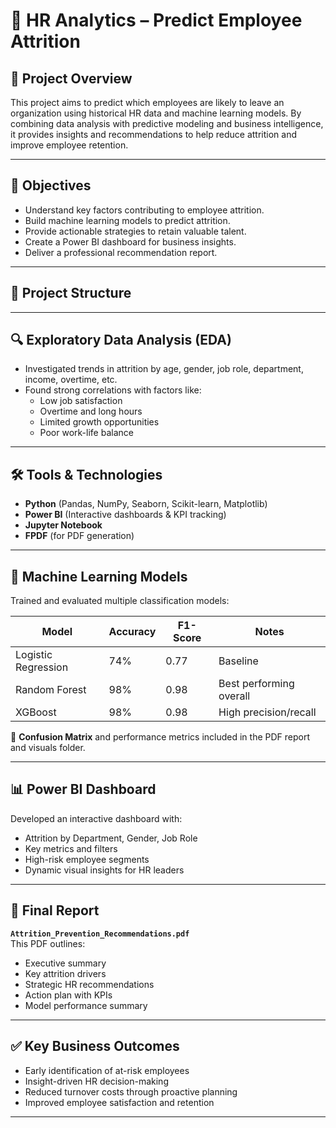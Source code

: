 # 💼 HR Analytics – Predict Employee Attrition

## 📌 Project Overview

This project aims to predict which employees are likely to leave an organization using historical HR data and machine learning models. By combining data analysis with predictive modeling and business intelligence, it provides insights and recommendations to help reduce attrition and improve employee retention.

---

## 🧠 Objectives

- Understand key factors contributing to employee attrition.
- Build machine learning models to predict attrition.
- Provide actionable strategies to retain valuable talent.
- Create a Power BI dashboard for business insights.
- Deliver a professional recommendation report.

---

## 📁 Project Structure


---

## 🔍 Exploratory Data Analysis (EDA)

- Investigated trends in attrition by age, gender, job role, department, income, overtime, etc.
- Found strong correlations with factors like:
  - Low job satisfaction
  - Overtime and long hours
  - Limited growth opportunities
  - Poor work-life balance

---

## 🛠️ Tools & Technologies

- **Python** (Pandas, NumPy, Seaborn, Scikit-learn, Matplotlib)
- **Power BI** (Interactive dashboards & KPI tracking)
- **Jupyter Notebook**
- **FPDF** (for PDF generation)

---

## 🤖 Machine Learning Models

Trained and evaluated multiple classification models:

| Model              | Accuracy | F1-Score | Notes                      |
|-------------------|----------|----------|----------------------------|
| Logistic Regression | 74%      | 0.77     | Baseline                   |
| Random Forest       | 98%      | 0.98     | Best performing overall    |
| XGBoost             | 98%      | 0.98     | High precision/recall      |

📌 **Confusion Matrix** and performance metrics included in the PDF report and visuals folder.

---

## 📊 Power BI Dashboard

Developed an interactive dashboard with:
- Attrition by Department, Gender, Job Role
- Key metrics and filters
- High-risk employee segments
- Dynamic visual insights for HR leaders

---

## 📄 Final Report

**`Attrition_Prevention_Recommendations.pdf`**  
This PDF outlines:
- Executive summary
- Key attrition drivers
- Strategic HR recommendations
- Action plan with KPIs
- Model performance summary

---

## ✅ Key Business Outcomes

- Early identification of at-risk employees
- Insight-driven HR decision-making
- Reduced turnover costs through proactive planning
- Improved employee satisfaction and retention


---

